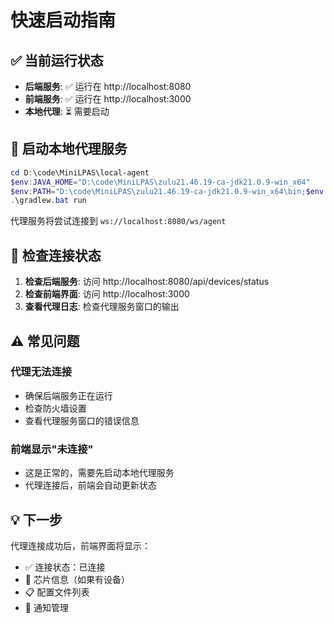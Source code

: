 # 快速启动指南

## ✅ 当前运行状态

- **后端服务**: ✅ 运行在 http://localhost:8080
- **前端服务**: ✅ 运行在 http://localhost:3000  
- **本地代理**: ⏳ 需要启动

## 🚀 启动本地代理服务

```powershell
cd D:\code\MiniLPAS\local-agent
$env:JAVA_HOME="D:\code\MiniLPAS\zulu21.46.19-ca-jdk21.0.9-win_x64"
$env:PATH="D:\code\MiniLPAS\zulu21.46.19-ca-jdk21.0.9-win_x64\bin;$env:PATH"
.\gradlew.bat run
```

代理服务将尝试连接到 `ws://localhost:8080/ws/agent`

## 📝 检查连接状态

1. **检查后端服务**: 访问 http://localhost:8080/api/devices/status
2. **检查前端界面**: 访问 http://localhost:3000
3. **查看代理日志**: 检查代理服务窗口的输出

## ⚠️ 常见问题

### 代理无法连接
- 确保后端服务正在运行
- 检查防火墙设置
- 查看代理服务窗口的错误信息

### 前端显示"未连接"
- 这是正常的，需要先启动本地代理服务
- 代理连接后，前端会自动更新状态

## 💡 下一步

代理连接成功后，前端界面将显示：
- ✅ 连接状态：已连接
- 📱 芯片信息（如果有设备）
- 📋 配置文件列表
- 🔔 通知管理

